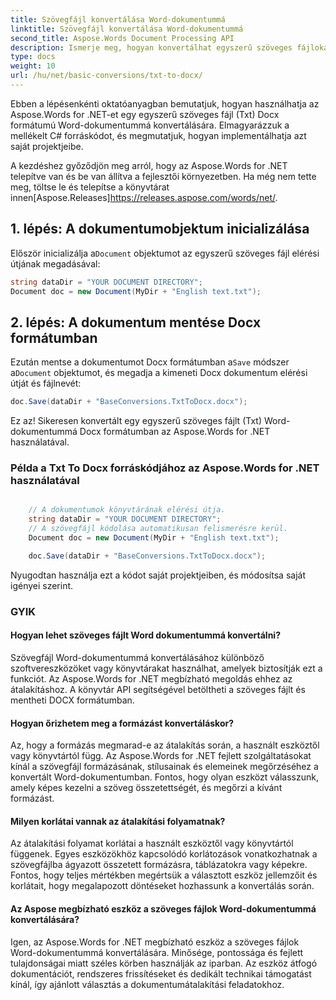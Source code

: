 ```yaml
---
title: Szövegfájl konvertálása Word-dokumentummá
linktitle: Szövegfájl konvertálása Word-dokumentummá
second_title: Aspose.Words Document Processing API
description: Ismerje meg, hogyan konvertálhat egyszerű szöveges fájlokat (Txt) Word dokumentumokká (Docx) az Aspose.Words for .NET használatával. Lépésről lépésre bemutató példakóddal.
type: docs
weight: 10
url: /hu/net/basic-conversions/txt-to-docx/
---
```


Ebben a lépésenkénti oktatóanyagban bemutatjuk, hogyan használhatja az Aspose.Words for .NET-et egy egyszerű szöveges fájl (Txt) Docx formátumú Word-dokumentummá konvertálására. Elmagyarázzuk a mellékelt C# forráskódot, és megmutatjuk, hogyan implementálhatja azt saját projektjeibe.

 A kezdéshez győződjön meg arról, hogy az Aspose.Words for .NET telepítve van és be van állítva a fejlesztői környezetben. Ha még nem tette meg, töltse le és telepítse a könyvtárat innen[Aspose.Releases]https://releases.aspose.com/words/net/.

## 1. lépés: A dokumentumobjektum inicializálása

 Először inicializálja a`Document` objektumot az egyszerű szöveges fájl elérési útjának megadásával:

```csharp
string dataDir = "YOUR DOCUMENT DIRECTORY";
Document doc = new Document(MyDir + "English text.txt");
```

## 2. lépés: A dokumentum mentése Docx formátumban

 Ezután mentse a dokumentumot Docx formátumban a`Save` módszer a`Document` objektumot, és megadja a kimeneti Docx dokumentum elérési útját és fájlnevét:

```csharp
doc.Save(dataDir + "BaseConversions.TxtToDocx.docx");
```

Ez az! Sikeresen konvertált egy egyszerű szöveges fájlt (Txt) Word-dokumentummá Docx formátumban az Aspose.Words for .NET használatával.

### Példa a Txt To Docx forráskódjához az Aspose.Words for .NET használatával

```csharp

	// A dokumentumok könyvtárának elérési útja.
	string dataDir = "YOUR DOCUMENT DIRECTORY";
	// A szövegfájl kódolása automatikusan felismerésre kerül.
	Document doc = new Document(MyDir + "English text.txt");

	doc.Save(dataDir + "BaseConversions.TxtToDocx.docx");

```

Nyugodtan használja ezt a kódot saját projektjeiben, és módosítsa saját igényei szerint.

### GYIK

#### Hogyan lehet szöveges fájlt Word dokumentummá konvertálni?

Szövegfájl Word-dokumentummá konvertálásához különböző szoftvereszközöket vagy könyvtárakat használhat, amelyek biztosítják ezt a funkciót. Az Aspose.Words for .NET megbízható megoldás ehhez az átalakításhoz. A könyvtár API segítségével betöltheti a szöveges fájlt és mentheti DOCX formátumban.

#### Hogyan őrizhetem meg a formázást konvertáláskor?

Az, hogy a formázás megmarad-e az átalakítás során, a használt eszköztől vagy könyvtártól függ. Az Aspose.Words for .NET fejlett szolgáltatásokat kínál a szövegfájl formázásának, stílusainak és elemeinek megőrzéséhez a konvertált Word-dokumentumban. Fontos, hogy olyan eszközt válasszunk, amely képes kezelni a szöveg összetettségét, és megőrzi a kívánt formázást.

#### Milyen korlátai vannak az átalakítási folyamatnak?

Az átalakítási folyamat korlátai a használt eszköztől vagy könyvtártól függenek. Egyes eszközökhöz kapcsolódó korlátozások vonatkozhatnak a szövegfájlba ágyazott összetett formázásra, táblázatokra vagy képekre. Fontos, hogy teljes mértékben megértsük a választott eszköz jellemzőit és korlátait, hogy megalapozott döntéseket hozhassunk a konvertálás során.

#### Az Aspose megbízható eszköz a szöveges fájlok Word-dokumentummá konvertálására?

Igen, az Aspose.Words for .NET megbízható eszköz a szöveges fájlok Word-dokumentummá konvertálására. Minősége, pontossága és fejlett tulajdonságai miatt széles körben használják az iparban. Az eszköz átfogó dokumentációt, rendszeres frissítéseket és dedikált technikai támogatást kínál, így ajánlott választás a dokumentumátalakítási feladatokhoz.